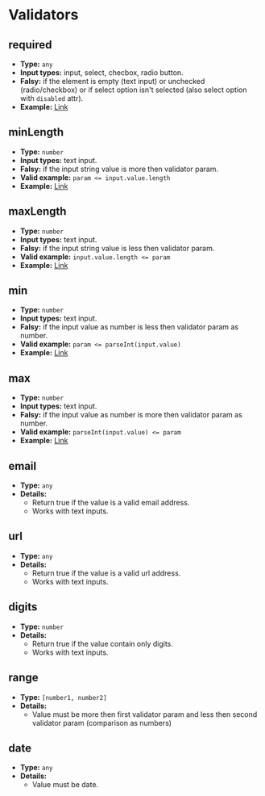 # Validators

## required

-  **Type:** `any`
-  **Input types:** input, select, checbox, radio button.
-  **Falsy:** if the element is empty (text input) or unchecked (radio/checkbox) or if select option isn't selected (also select option with `disabled` attr).
-  **Example:** [Link](https://jsfiddle.net/VisualYuki/L4qxwm6s/13/)

## minLength

-  **Type:** `number`
-  **Input types:** text input.
-  **Falsy:** if the input string value is more then validator param.
-  **Valid example:** `param <= input.value.length`
-  **Example:** [Link](https://jsfiddle.net/VisualYuki/cv23g7hd/5/)

## maxLength

-  **Type:** `number`
-  **Input types:** text input.
-  **Falsy:** if the input string value is less then validator param.
-  **Valid example:** `input.value.length <= param`
-  **Example:** [Link](https://jsfiddle.net/VisualYuki/cv23g7hd/5/)

## min

-  **Type:** `number`
-  **Input types:** text input.
-  **Falsy:** if the input value as number is less then validator param as number.
-  **Valid example:** `param <= parseInt(input.value)`
-  **Example:** [Link](https://jsfiddle.net/VisualYuki/cv23g7hd/5/)

## max

-  **Type:** `number`
-  **Input types:** text input.
-  **Falsy:** if the input value as number is more then validator param as number.
-  **Valid example:** `parseInt(input.value) <= param`
-  **Example:** [Link](https://jsfiddle.net/VisualYuki/cv23g7hd/5/)

## email

-  **Type:** `any`
-  **Details:**
   -  Return true if the value is a valid email address.
   -  Works with text inputs.

## url

-  **Type:** `any`
-  **Details:**
   -  Return true if the value is a valid url address.
   -  Works with text inputs.

## digits

-  **Type:** `number`
-  **Details:**
   -  Return true if the value contain only digits.
   -  Works with text inputs.

## range

-  **Type:** `[number1, number2]`
-  **Details:**
   -  Value must be more then first validator param and less then second validator param (comparison as numbers)

## date

-  **Type:** `any`
-  **Details:**
   -  Value must be date.
